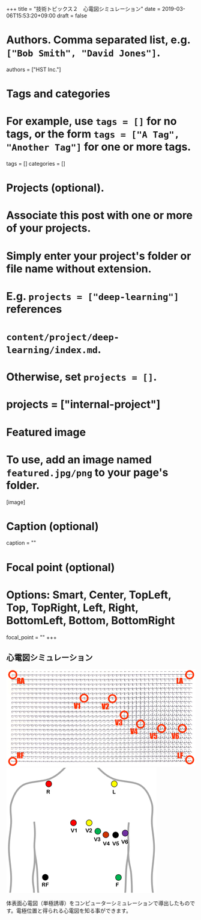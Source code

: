 +++
title = "技術トピックス２　心電図シミュレーション"
date = 2019-03-06T15:53:20+09:00
draft = false

# Authors. Comma separated list, e.g. `["Bob Smith", "David Jones"]`.
authors = ["HST Inc."]

# Tags and categories
# For example, use `tags = []` for no tags, or the form `tags = ["A Tag", "Another Tag"]` for one or more tags.
tags = []
categories = []

# Projects (optional).
#   Associate this post with one or more of your projects.
#   Simply enter your project's folder or file name without extension.
#   E.g. `projects = ["deep-learning"]` references 
#   `content/project/deep-learning/index.md`.
#   Otherwise, set `projects = []`.
# projects = ["internal-project"]

# Featured image
# To use, add an image named `featured.jpg/png` to your page's folder. 
[image]
  # Caption (optional)
  caption = ""

  # Focal point (optional)
  # Options: Smart, Center, TopLeft, Top, TopRight, Left, Right, BottomLeft, Bottom, BottomRight
  focal_point = ""
+++
## 心電図シミュレーション
![ECG simulation](simulation.png)
![Position](position.png)

体表面心電図（単極誘導）をコンピューターシミュレーションで導出したものです。電極位置と得られる心電図を知る事ができます。
